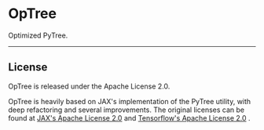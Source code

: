 # OpTree

Optimized PyTree.

------

## License

OpTree is released under the Apache License 2.0.

OpTree is heavily based on JAX's implementation of the PyTree utility, with deep refactoring and several improvements. The original licenses can be found at [JAX's Apache License 2.0](https://github.com/google/jax/blob/HEAD/LICENSE) and [Tensorflow's Apache License 2.0](https://github.com/tensorflow/tensorflow/blob/HEAD/LICENSE) .
